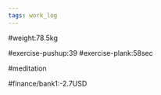 ```yaml
---
tags: work_log
---
```


#weight:78.5kg

#exercise-pushup:39
#exercise-plank:58sec

#meditation



#finance/bank1:-2.7USD


